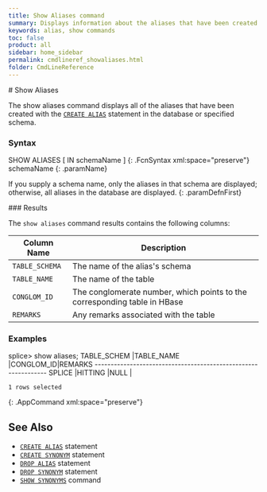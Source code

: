 ```yaml
---
title: Show Aliases command
summary: Displays information about the aliases that have been created in a database or schema.
keywords: alias, show commands
toc: false
product: all
sidebar: home_sidebar
permalink: cmdlineref_showaliases.html
folder: CmdLineReference
---
```

<section>
<div class="TopicContent" data-swiftype-index="true" markdown="1">
# Show Aliases

The <span class="AppCommand">show aliases</span> command displays all
of the aliases that have been created with the
[`CREATE ALIAS`](sqlref_statements_createalias.html) statement in
the database or specified schema.

### Syntax

<div class="fcnWrapperWide" markdown="1">
    SHOW ALIASES [ IN schemaName ]
{: .FcnSyntax xml:space="preserve"}

</div>
<div class="paramList" markdown="1">
schemaName
{: .paramName}

If you supply a schema name, only the aliases in that schema are
displayed; otherwise, all aliases in the database are displayed.
{: .paramDefnFirst}

</div>
### Results

The `show aliases` command results contains the following columns:

<table summary="List of columns in the output of the show aliases command.">
    <col />
    <col />
    <thead>
        <tr>
            <th>Column Name</th>
            <th>Description</th>
        </tr>
    </thead>
    <tbody>
        <tr>
            <td><code>TABLE_SCHEMA</code></td>
            <td>The name of the alias's schema</td>
        </tr>
        <tr>
            <td><code>TABLE_NAME</code></td>
            <td>The name of the table</td>
        </tr>
        <tr>
            <td><code>CONGLOM_ID</code></td>
            <td>The conglomerate number, which points to the corresponding table in HBase</td>
        </tr>
        <tr>
            <td><code>REMARKS</code></td>
            <td>Any remarks associated with the table</td>
        </tr>
    </tbody>
</table>

### Examples

<div class="preWrapperWide" markdown="1">
    splice> show aliases;
    TABLE_SCHEM  |TABLE_NAME         |CONGLOM_ID|REMARKS
    ---------------------------------------------------------------
    SPLICE       |HITTING            |NULL      |

    1 rows selected
{: .AppCommand xml:space="preserve"}

</div>

## See Also

* [`CREATE ALIAS`](sqlref_statements_createalias.html) statement
* [`CREATE SYNONYM`](sqlref_statements_createsynonym.html) statement
* [`DROP ALIAS`](sqlref_statements_dropalias.html) statement
* [`DROP SYNONYM`](sqlref_statements_dropsynonym.html) statement
* [`SHOW SYNONYMS`](cmdlineref_showsynonyms.html) command

</div>
</section>
